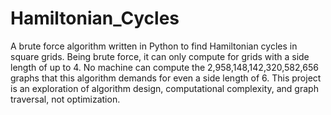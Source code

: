 # Hamiltonian_Cycles
A brute force algorithm written in Python to find Hamiltonian cycles in square grids. Being brute force, it can only compute for grids with a side length of up to 4. No machine can compute the 2,958,148,142,320,582,656 graphs that this algorithm demands for even a side length of 6. This project is an exploration of algorithm design, computational complexity, and graph traversal, not optimization. 

